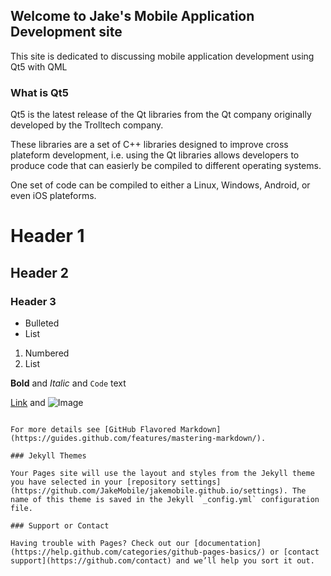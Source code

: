 ## Welcome to Jake's Mobile Application Development site

This site is dedicated to discussing mobile application development using Qt5 with QML

### What is Qt5

Qt5 is the latest release of the Qt libraries from the Qt company originally developed by the Trolltech company.

These libraries are a set of C++ libraries designed to improve cross plateform development, i.e. using the Qt libraries allows developers to produce code that can easierly be compiled to different operating systems.

One set of code can be compiled to either a Linux, Windows, Android, or even iOS plateforms.

# Header 1
## Header 2
### Header 3

- Bulleted
- List

1. Numbered
2. List

**Bold** and _Italic_ and `Code` text

[Link](url) and ![Image](src)
```

For more details see [GitHub Flavored Markdown](https://guides.github.com/features/mastering-markdown/).

### Jekyll Themes

Your Pages site will use the layout and styles from the Jekyll theme you have selected in your [repository settings](https://github.com/JakeMobile/jakemobile.github.io/settings). The name of this theme is saved in the Jekyll `_config.yml` configuration file.

### Support or Contact

Having trouble with Pages? Check out our [documentation](https://help.github.com/categories/github-pages-basics/) or [contact support](https://github.com/contact) and we’ll help you sort it out.
